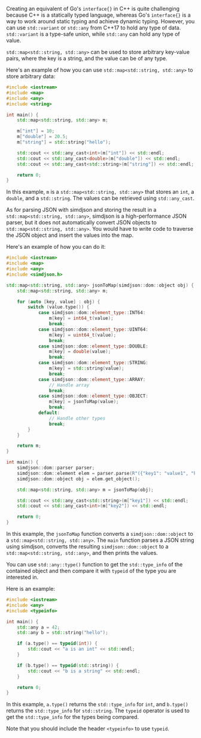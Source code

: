 Creating an equivalent of Go's `interface{}` in C++ is quite challenging because C++ is a statically typed language, whereas Go's `interface{}` is a way to work around static typing and achieve dynamic typing. However, you can use `std::variant` or `std::any` from C++17 to hold any type of data. `std::variant` is a type-safe union, while `std::any` can hold any type of value.

`std::map<std::string, std::any>` can be used to store arbitrary key-value pairs, where the key is a string, and the value can be of any type.

Here's an example of how you can use `std::map<std::string, std::any>` to store arbitrary data:

```cpp
#include <iostream>
#include <map>
#include <any>
#include <string>

int main() {
    std::map<std::string, std::any> m;

    m["int"] = 10;
    m["double"] = 20.5;
    m["string"] = std::string("hello");

    std::cout << std::any_cast<int>(m["int"]) << std::endl;
    std::cout << std::any_cast<double>(m["double"]) << std::endl;
    std::cout << std::any_cast<std::string>(m["string"]) << std::endl;

    return 0;
}
```

In this example, `m` is a `std::map<std::string, std::any>` that stores an `int`, a `double`, and a `std::string`. The values can be retrieved using `std::any_cast`.

As for parsing JSON with simdjson and storing the result in a `std::map<std::string, std::any>`, simdjson is a high-performance JSON parser, but it does not automatically convert JSON objects to `std::map<std::string, std::any>`. 
You would have to write code to traverse the JSON object and insert the values into the map.

Here's an example of how you can do it:

```cpp
#include <iostream>
#include <map>
#include <any>
#include <simdjson.h>

std::map<std::string, std::any> jsonToMap(simdjson::dom::object obj) {
    std::map<std::string, std::any> m;

    for (auto [key, value] : obj) {
        switch (value.type()) {
            case simdjson::dom::element_type::INT64:
                m[key] = int64_t(value);
                break;
            case simdjson::dom::element_type::UINT64:
                m[key] = uint64_t(value);
                break;
            case simdjson::dom::element_type::DOUBLE:
                m[key] = double(value);
                break;
            case simdjson::dom::element_type::STRING:
                m[key] = std::string(value);
                break;
            case simdjson::dom::element_type::ARRAY:
                // Handle array
                break;
            case simdjson::dom::element_type::OBJECT:
                m[key] = jsonToMap(value);
                break;
            default:
                // Handle other types
                break;
        }
    }

    return m;
}

int main() {
    simdjson::dom::parser parser;
    simdjson::dom::element elem = parser.parse(R"({"key1": "value1", "key2": 123, "key3": {"subkey1": "subvalue1"}})");
    simdjson::dom::object obj = elem.get_object();

    std::map<std::string, std::any> m = jsonToMap(obj);

    std::cout << std::any_cast<std::string>(m["key1"]) << std::endl;
    std::cout << std::any_cast<int>(m["key2"]) << std::endl;

    return 0;
}
```

In this example, the `jsonToMap` function converts a `simdjson::dom::object` to a `std::map<std::string, std::any>`. 
The `main` function parses a JSON string using simdjson, converts the resulting `simdjson::dom::object` to a `std::map<std::string, std::any>`,
 and then prints the values.
 
You can use `std::any::type()` function to get the `std::type_info` of the contained object and then compare it with `typeid` of the 
type you are interested in.

Here is an example:

```cpp
#include <iostream>
#include <any>
#include <typeinfo>

int main() {
    std::any a = 42;
    std::any b = std::string("hello");

    if (a.type() == typeid(int)) {
        std::cout << "a is an int" << std::endl;
    }

    if (b.type() == typeid(std::string)) {
        std::cout << "b is a string" << std::endl;
    }

    return 0;
}
```

In this example, `a.type()` returns the `std::type_info` for `int`, and `b.type()` returns the `std::type_info` for `std::string`. The `typeid` operator is used to get the `std::type_info` for the types being compared.

Note that you should include the header `<typeinfo>` to use `typeid`.